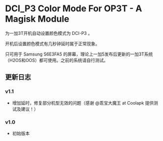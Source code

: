 # DCI_P3 Color Mode For OP3T - A Magisk Module

为一加3T开机自动设置颜色模式为 DCI-P3 。

开机后设置颜色模式有几秒钟延时属于正常现象。

只可用于 Samsung S6E3FA5 的屏幕，理论上一加5发布后更新的一加3T系统（H2OS和OOS）都可使用。之前的系统请自行测试。

## 更新日志
### v1.1
  - 增加延时，修复部分机型无效的问题（感谢 @乖宝大魔王 at Coolapk 提供测试及建议！）
### v1.0
  - 初始版本
